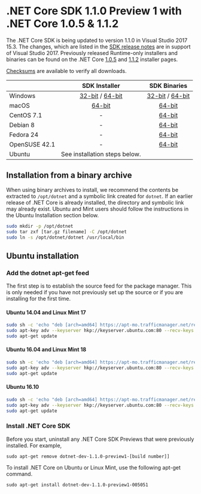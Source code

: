 # .NET Core SDK 1.1.0 Preview 1 with .NET Core 1.0.5 & 1.1.2

The .NET Core SDK is being updated to version 1.1.0 in Visual Studio 2017 15.3. The changes, which are listed in the [SDK release notes](https://github.com/dotnet/cli/releases/tag/v1.1.0-preview1-005051) are in support of Visual Studio 2017. Previously released Runtime-only installers and binaries can be found on the .NET Core [1.0.5](1.0.5-download.md) and [1.1.2](1.1.2-download.md) installer pages.

[Checksums](https://dotnetcli.blob.core.windows.net/dotnet/checksums/1.1.0-preview1-sdk-sha.txt) are available to verify all downloads.

|                         | SDK Installer                                                                                                        | SDK Binaries                                             |
| ----------------------- | :----------------------------------------------:                                                                     | :----------------------------------------------:         |
| Windows                 | [32-bit](https://download.microsoft.com/download/9/1/5/91598B9D-F099-4950-8C02-C08D957E59BA/dotnet-dev-win-x86.1.1.0-preview1-005051.exe) / [64-bit](https://download.microsoft.com/download/9/1/5/91598B9D-F099-4950-8C02-C08D957E59BA/dotnet-dev-win-x64.1.1.0-preview1-005051.exe)  | [32-bit](https://download.microsoft.com/download/E/0/8/E0885D51-CE69-4D84-91EF-B3A31E028B8F/dotnet-dev-win-x86.1.1.0-preview1-005051.zip) / [64-bit](https://download.microsoft.com/download/E/0/8/E0885D51-CE69-4D84-91EF-B3A31E028B8F/dotnet-dev-win-x64.1.1.0-preview1-005051.zip)
| macOS                   | [64-bit](https://download.microsoft.com/download/9/1/5/91598B9D-F099-4950-8C02-C08D957E59BA/dotnet-dev-osx-x64.1.1.0-preview1-005051.pkg)                                                             | [64-bit](https://download.microsoft.com/download/E/0/8/E0885D51-CE69-4D84-91EF-B3A31E028B8F/dotnet-dev-osx-x64.1.1.0-preview1-005051.tar.gz) |
| CentOS 7.1              | -                                                                                                                    | [64-bit](https://download.microsoft.com/download/E/0/8/E0885D51-CE69-4D84-91EF-B3A31E028B8F/dotnet-dev-centos-x64.1.1.0-preview1-005051.tar.gz) |
| Debian 8                | -                                                                                                                    | [64-bit](https://download.microsoft.com/download/E/0/8/E0885D51-CE69-4D84-91EF-B3A31E028B8F/dotnet-dev-debian-x64.1.1.0-preview1-005051.tar.gz) |
| Fedora 24               | -                                                                                                                    | [64-bit](https://download.microsoft.com/download/E/0/8/E0885D51-CE69-4D84-91EF-B3A31E028B8F/dotnet-dev-fedora.24-x64.1.1.0-preview1-005051.tar.gz) |
| OpenSUSE 42.1           | -                                                                                                                    | [64-bit](https://download.microsoft.com/download/E/0/8/E0885D51-CE69-4D84-91EF-B3A31E028B8F/dotnet-dev-opensuse.42.1-x64.1.1.0-preview1-005051.tar.gz) |
| Ubuntu | See installation steps below.                                                              |  |

## Installation from a binary archive

When using binary archives to install, we recommend the contents be extracted to `/opt/dotnet` and a symbolic link created for `dotnet`. If an earlier release of .NET Core is already installed, the directory and symbolic link may already exist. Ubuntu and Mint users should follow the instructions in the Ubuntu Installation section below.

```bash
sudo mkdir -p /opt/dotnet
sudo tar zxf [tar.gz filename] -C /opt/dotnet
sudo ln -s /opt/dotnet/dotnet /usr/local/bin
```

## Ubuntu installation

### Add the dotnet apt-get feed

The first step is to establish the source feed for the package manager. This is only needed if you have not previously set up the source or if you are installing for the first time.

#### Ubuntu 14.04 and Linux Mint 17

```bash
sudo sh -c 'echo "deb [arch=amd64] https://apt-mo.trafficmanager.net/repos/dotnet-release/ trusty main" > /etc/apt/sources.list.d/dotnetdev.list'
sudo apt-key adv --keyserver hkp://keyserver.ubuntu.com:80 --recv-keys 417A0893
sudo apt-get update
```

#### Ubuntu 16.04 and Linux Mint 18

```bash
sudo sh -c 'echo "deb [arch=amd64] https://apt-mo.trafficmanager.net/repos/dotnet-release/ xenial main" > /etc/apt/sources.list.d/dotnetdev.list'
sudo apt-key adv --keyserver hkp://keyserver.ubuntu.com:80 --recv-keys 417A0893
sudo apt-get update
```

#### Ubuntu 16.10

```bash
sudo sh -c 'echo "deb [arch=amd64] https://apt-mo.trafficmanager.net/repos/dotnet-release/ yakkety main" > /etc/apt/sources.list.d/dotnetdev.list'
sudo apt-key adv --keyserver hkp://keyserver.ubuntu.com:80 --recv-keys 417A0893
sudo apt-get update
```

### Install .NET Core SDK

Before you start, uninstall any .NET Core SDK Previews that were previously installed. For example,

```
sudo apt-get remove dotnet-dev-1.1.0-preview1-[build number]]
```

To install .NET Core on Ubuntu or Linux Mint, use the following apt-get command.

```
sudo apt-get install dotnet-dev-1.1.0-preview1-005051
```